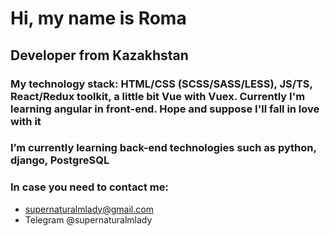 # Hi, my name is Roma
## Developer from Kazakhstan
### My technology stack: HTML/CSS (SCSS/SASS/LESS), JS/TS, React/Redux toolkit, a little bit Vue with Vuex. Currently I'm learning angular in front-end. Hope and suppose I'll fall in love with it
### I’m currently learning back-end technologies such as python, django, PostgreSQL
### In case you need to contact me:
- supernaturalmlady@gmail.com
- Telegram @supernaturalmlady
